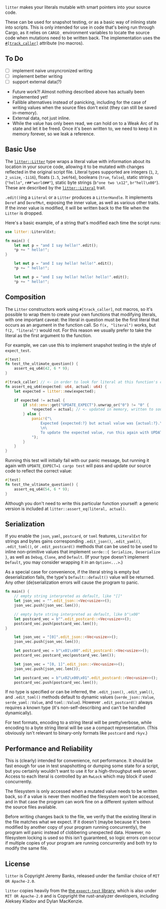 `litter` makes your literals mutable with smart pointers into your source code.

These can be used for snapshot testing, or as a basic way of inlining state into
scripts. This is only intended for use in code that's being run through Cargo,
as it relies on `CARGO_` environment variables to locate the source code when
mutations need to be written back. The implementation uses the
[`#[track_caller]`](https://doc.rust-lang.org/reference/attributes/codegen.html#the-track_caller-attribute)
attribute (no macros).

## To Do

- [ ] implement naive unsyncronized writing
- [ ] implement better writing
- [ ] support external data(?)
- Future work?! Almost nothing described above has actually been implemented
  yet!
- Fallible alternatives instead of panicking, including for the case of writing
  values when the source files don't exist (they can still be saved in-memory).
- External data, not just inline.
- While the value has only been read, we can hold on to a Weak Arc of its state
  and let it be freed. Once it's been written to, we need to keep it in memory
  forever, so we leak a reference.

## Basic Use

The [`litter::Litter`] type wraps a literal value with information about its
location in your source code, allowing it to be mutated with changes reflected
in the original script file. Literal types supported are integers (`1`, `2`,
`2_usize`, `-1i16`), floats (`1.5`, `2e6f64`), booleans (`true`, `false`),
static strings (`"hello"`, `r##"world##"`), static byte strings
(`b"one two \x12"`, `br"hell\x00"`). These are described by the
[`litter::Literal`] trait.

`.edit()`ing a `Literal` or a `Litter` produces a `LitterHandle`. It implements
`Deref` and `DerefMut`, exposing the inner value, as well as various other
traits. If the inner value is modified, it will be written back to the file when
the `Litter` is dropped.

Here's a basic example, of a string that's modified each time the script runs:

```rust
use litter::LiteralExt;

fn main() {
    let mut p = "and I say hello!".edit();
    *p += " hello!";
}
```

```rust
    let mut p = "and I say hello! hello!".edit();
    *p += " hello!";
```

```rust
    let mut p = "and I say hello! hello! hello!".edit();
    *p += " hello!";
```

## Composition

The `Litter` constructors work using `#[track_caller]`, not macros, so it's
possible to wrap them to create your own functions that modifying literals, with
one important caveat: the literal in question must be the first literal that
occurs as an argument in the function call. So `f(x, "literal")` works, but
`f(2, "literal")` would not. For this reason we usually prefer to take the
literal as the first argument to the function.

For example, we can use this to implement snapshot testing in the style of
`expect_test`.

```rust
#[test]
fn test_the_ultimate_question() {
    assert_eq_u64(42, 6 * 9);
}

#[track_caller] // <- in order to look for literal at this function's call site instead
fn assert_eq_u64(expected: u64, actual: u64) {
    let expected = litter::new(expected);

    if expected != actual {
        if std::env::get("UPDATE_EXPECT").unwrap_or("0") != "0" {
            *expected = actual; // <- updated in memory, written to source at end of scope
        } else {
            panic!("\
                Expected {expected:?} but actual value was {actual:?}.\n\
                \n\
                To update the expected value, run this again with UPDATE_EXPECT=1.\
            ");
        }
    }
}
```

Running this test will initially fail with our panic message, but running it
again with `UPDATE_EXPECT=1 cargo test` will pass and update our source code to
reflect the correct value:

```rust
#[test]
fn test_the_ultimate_question() {
    assert_eq_u64(54, 6 * 9);
}
```

Although you don't need to write this particular function yourself: a generic
version is included at `litter::assert_eq(literal, actual)`.

## Serialization

If you enable the `json`, `yaml`, `postcard`, or `toml` features, `LiteralExt`
for strings and bytes gains corresponding `.edit_json()`, `.edit_yaml()`,
`.edit_toml()`, or `.edit_postcard()` methods that can be used to be used to
inline non-primitive values that implement `serde::{ Serialize, Deserialize }`,
as well as `Debug`, `Clone`, and `Default`. (If your type doesn't implement
`Default`, you may consider wrapping it in an `Option<...>`.)

As a special case for convenience, if the literal string is empty but
deserialization fails, the type's `Default::default()` value will be returned.
Any other (de)serialization errors will cause the program to panic.

```rust
fn main() {
    // empty string interpreted as default, like "[]"
    let json_vec = "".edit_json::<Vec<usize>>();
    json_vec.push(json_vec.len());

    // empty byte string interpreted as default, like b"\x00"
    let postcard_vec = b"".edit_postcard::<Vec<usize>>();
    postcard_vec.push(postcard_vec.len());
}
```

```rust
    let json_vec = "[0]".edit_json::<Vec<usize>>();
    json_vec.push(json_vec.len());

    let postcard_vec = b"\x01\x00".edit_postcard::<Vec<usize>>();
    postcard_vec.postcard_vec(postcard_vec.len());
```

```rust
    let json_vec = "[0, 1]".edit_json::<Vec<usize>>();
    json_vec.push(json_vec.len());

    let postcard_vec = b"\x02\x00\x01".edit_postcard::<Vec<usize>>();
    postcard_vec.push(postcard_vec.len());
```

If no type is specified or can be inferred, the `.edit_json()`, `.edit_yaml()`,
and `.edit_toml()` methods default to dynamic values (`serde_json::Value`,
`serde_yaml::Value`, and `toml::Value`). However `.edit_postcard()` always
requires a known type (it's non-self-describing and can't be handled
dynamically).

For text formats, encoding to a string literal will be pretty/verbose, while
encoding to a byte string literal will be use a compact representation. (This
obviously isn't relevant to binary-only formats like `postcard` and `rkyv`.)

## Performance and Reliability

This is (clearly) intended for convenience, not performance. It should be fast
enough for use in test snapshotting or dumping some state for a script, but you
certainly wouldn't want to use it for a high-throughput web server. Access to
each literal is controlled by an `RwLock` which may block if used concurrently.

The filesystem is only accessed when a mutated value needs to be written back,
so if a value is never then modified the filesystem won't be accessed, and in
that case the program can work fine on a different system without the source
files available.

Before writing changes back to the file, we verify that the existing literal in
the file matches what we expect. If it doesn't (maybe because it's been modified
by another copy of your program running concurrently), the program will panic
instead of clobbering unexpected data. However, no filesystem locking is used so
this isn't guaranteed, so logic errors _can_ occur if multiple copies of your
program are running concurrently and both try to modify the same file.

## License

`litter` is Copyright Jeremy Banks, released under the familiar choice of
`MIT OR Apache-2.0`.

`litter` copies heavily from the
[the `expect-test` library](https://docs.rs/expect-test), which is also under
`MIT OR Apache-2.0` and is Copyright the rust-analyzer developers, including
Aleksey Kladov and Dylan MacKenzie.

<!--
NB: We need to specify these manually (as links to docs.rs) so that they'll be
visible when README.md is rendered directly, such as on GitHub and on Crates.io.
However, when we're rendering it in the generate crate documentation, we want
to allow rustdoc to resolve the links for us, particularly for local types.
Therefore, any change made to these links below must be accompanied by a
corresponding change to `src/pre-readme.md`, which will take precedence and
allow us to use rustdoc's resolution.
-->

[`litter::Litter`]: https://docs.rs/litter/latest/litter/struct.Litter.html
[`litter::Literal`]: https://docs.rs/litter/latest/litter/struct.Literal.html
